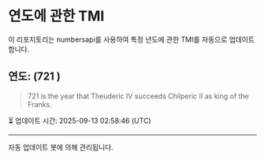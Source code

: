 
# 연도에 관한 TMI

이 리포지토리는 numbersapi를 사용하여 특정 년도에 관한 TMI를 자동으로 업데이트합니다.

## 연도: (721 )
> 721 is the year that Theuderic IV succeeds Chilperic II as king of the Franks.

⏳ 업데이트 시간: 2025-09-13 02:58:46 (UTC)

---
자동 업데이트 봇에 의해 관리됩니다.
